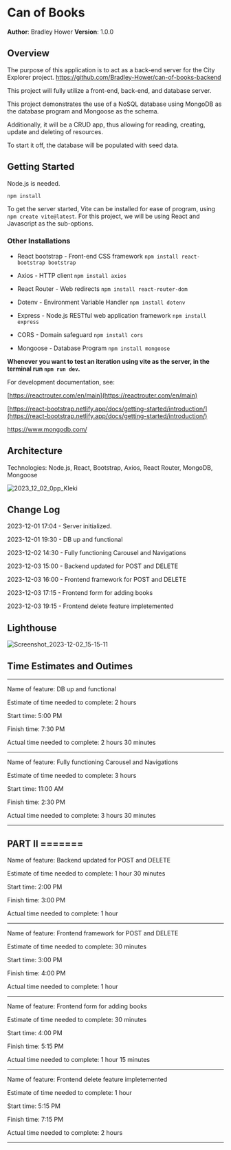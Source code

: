 # Can of Books

**Author**: Bradley Hower
**Version**: 1.0.0 

## Overview
The purpose of this application is to act as a back-end server for the City Explorer project. https://github.com/Bradley-Hower/can-of-books-backend

This project will fully utilize a front-end, back-end, and database server.

This project demonstrates the use of a NoSQL database using MongoDB as the database program and Mongoose as the schema. 

Additionally, it will be a CRUD app, thus allowing for reading, creating, update and deleting of resources.

To start it off, the database will be populated with seed data.

## Getting Started

Node.js is needed.

`npm install`

To get the server started, Vite can be installed for ease of program, using `npm create vite@latest`. For this project, we will be using React and Javascript as the sub-options.

### Other Installations

+ React bootstrap - Front-end CSS framework `npm install react-bootstrap bootstrap`

+ Axios - HTTP client `npm install axios`

+ React Router - Web redirects `npm install react-router-dom`

+ Dotenv - Environment Variable Handler `npm install dotenv`

+ Express - Node.js RESTful web application framework `npm install express`

+ CORS - Domain safeguard `npm install cors`

+ Mongoose - Database Program `npm install mongoose`

**Whenever you want to test an iteration using vite as the server, in the terminal run `npm run dev`.**

For development documentation, see:

[https://reactrouter.com/en/main](https://reactrouter.com/en/main)

[https://react-bootstrap.netlify.app/docs/getting-started/introduction/](https://react-bootstrap.netlify.app/docs/getting-started/introduction/)

https://www.mongodb.com/

## Architecture

Technologies: Node.js, React, Bootstrap, Axios, React Router, MongoDB, Mongoose

![2023_12_02_0pp_Kleki](https://github.com/Bradley-Hower/can-of-books-frontend/assets/139923955/8720cc4b-5dfc-4915-a1ec-dfe9a9377f4e)

## Change Log

2023-12-01 17:04 - Server initialized.

2023-12-01 19:30 - DB up and functional

2023-12-02 14:30 - Fully functioning Carousel and Navigations

2023-12-03 15:00 - Backend updated for POST and DELETE

2023-12-03 16:00 - Frontend framework for POST and DELETE

2023-12-03 17:15 - Frontend form for adding books

2023-12-03 19:15 - Frontend delete feature impletemented

## Lighthouse

![Screenshot_2023-12-02_15-15-11](https://github.com/Bradley-Hower/can-of-books-frontend/assets/139923955/e2cdd75b-74a1-483b-8c6c-e5cce2fdae67)

## Time Estimates and Outimes

----

Name of feature: DB up and functional

Estimate of time needed to complete: 2 hours

Start time: 5:00 PM

Finish time: 7:30 PM

Actual time needed to complete: 2 hours 30 minutes

----

Name of feature: Fully functioning Carousel and Navigations

Estimate of time needed to complete: 3 hours

Start time: 11:00 AM

Finish time: 2:30 PM

Actual time needed to complete: 3 hours 30 minutes

---
PART II =======
---
Name of feature: Backend updated for POST and DELETE

Estimate of time needed to complete: 1 hour 30 minutes

Start time: 2:00 PM

Finish time: 3:00 PM

Actual time needed to complete: 1 hour

---
Name of feature: Frontend framework for POST and DELETE

Estimate of time needed to complete: 30 minutes

Start time: 3:00 PM

Finish time: 4:00 PM

Actual time needed to complete: 1 hour

---
Name of feature: Frontend form for adding books

Estimate of time needed to complete: 30 minutes

Start time: 4:00 PM

Finish time: 5:15 PM

Actual time needed to complete: 1 hour 15 minutes

---
Name of feature: Frontend delete feature impletemented

Estimate of time needed to complete: 1 hour

Start time: 5:15 PM

Finish time: 7:15 PM

Actual time needed to complete: 2 hours

---
